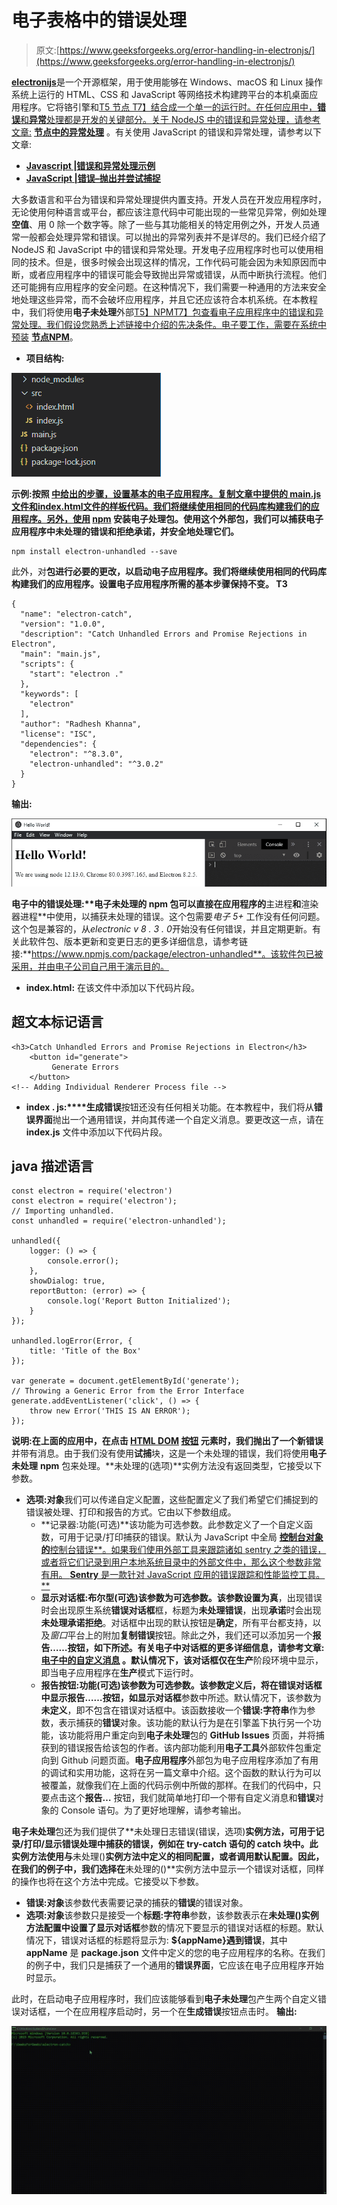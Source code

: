 # 电子表格中的错误处理

> 原文:[https://www.geeksforgeeks.org/error-handling-in-electronjs/](https://www.geeksforgeeks.org/error-handling-in-electronjs/)

[**electronijs**](https://www.geeksforgeeks.org/introduction-to-electronjs/)是一个开源框架，用于使用能够在 Windows、macOS 和 Linux 操作系统上运行的 HTML、CSS 和 JavaScript 等网络技术构建跨平台的本机桌面应用程序。它将铬引擎和[T5 节点 T7】结合成一个单一的运行时。在任何应用中，**错误**和**异常**处理都是开发的关键部分。关于 NodeJS 中的错误和异常处理，请参考文章:](https://www.geeksforgeeks.org/introduction-to-nodejs/) [**节点中的异常处理**](https://www.geeksforgeeks.org/exception-handling-in-node/) 。有关使用 JavaScript 的错误和异常处理，请参考以下文章:

*   [**Javascript |错误和异常处理示例**](https://www.geeksforgeeks.org/javascript-error-and-exceptional-handling-with-examples/)
*   [**JavaScript |错误–抛出并尝试捕捉**](https://www.geeksforgeeks.org/javascript-errors-throw-and-try-to-catch/)

大多数语言和平台为错误和异常处理提供内置支持。开发人员在开发应用程序时，无论使用何种语言或平台，都应该注意代码中可能出现的一些常见异常，例如处理**空值**、用 0 除一个数字等。除了一些与其功能相关的特定用例之外，开发人员通常一般都会处理异常和错误。可以抛出的异常列表并不是详尽的。我们已经介绍了 NodeJS 和 JavaScript 中的错误和异常处理。开发电子应用程序时也可以使用相同的技术。但是，很多时候会出现这样的情况，工作代码可能会因为未知原因而中断，或者应用程序中的错误可能会导致抛出异常或错误，从而中断执行流程。他们还可能拥有应用程序的安全问题。在这种情况下，我们需要一种通用的方法来安全地处理这些异常，而不会破坏应用程序，并且它还应该符合本机系统。在本教程中，我们将使用**电子未处理**外部[T5】NPMT7】包查看电子应用程序中的错误和异常处理。我们假设您熟悉上述链接中介绍的先决条件。电子要工作，需要在系统中预装](https://www.geeksforgeeks.org/node-js-npm-node-package-manager/) [**节点**](https://www.geeksforgeeks.org/introduction-to-nodejs/)[**NPM**](https://www.geeksforgeeks.org/node-js-npm-node-package-manager/)。

*   **项目结构:**

![Project Structure](img/8c3fc521d63aa10fa12672b9633662b1.png)

**示例:**按照 [**中给出的步骤，设置基本的电子应用程序。复制文章中提供的 **main.js** 文件和**index.html**文件的样板代码。我们将继续使用相同的代码库构建我们的应用程序。另外，使用**](https://www.geeksforgeeks.org/dynamic-styling-in-electronjs/) **[npm](https://www.geeksforgeeks.org/node-js-npm-node-package-manager/) 安装**电子处理**包。使用这个外部包，我们可以捕获电子应用程序中未处理的错误和拒绝承诺，并安全地处理它们。**

```htmlhtml
npm install electron-unhandled --save

```

此外，对**包进行必要的更改，以启动电子应用程序。我们将继续使用相同的代码库构建我们的应用程序。设置电子应用程序所需的基本步骤保持不变。
T3**

```htmlhtml
{
  "name": "electron-catch",
  "version": "1.0.0",
  "description": "Catch Unhandled Errors and Promise Rejections in Electron",
  "main": "main.js",
  "scripts": {
    "start": "electron ."
  },
  "keywords": [
    "electron"
  ],
  "author": "Radhesh Khanna",
  "license": "ISC",
  "dependencies": {
    "electron": "^8.3.0",
    "electron-unhandled": "^3.0.2"
  }
}

```

**输出:**

[![](img/b32d8f95392fcbe0adbaa31fa63d952f.png)](https://media.geeksforgeeks.org/wp-content/uploads/20200512225834/Output-1105.png)

**电子中的错误处理:****电子未处理的** **npm** 包可以直接在应用程序的**主进程**和**渲染器进程**中使用，以捕获未处理的错误。这个包需要*电子 5+* 工作没有任何问题。这个包是兼容的，从*electronic v 8 . 3 . 0*开始没有任何错误，并且定期更新。有关此软件包、版本更新和变更日志的更多详细信息，请参考链接:**https://www.npmjs.com/package/electron-unhandled**。该软件包已被采用，并由电子公司自己用于演示目的。

*   **index.html:** 在该文件中添加以下代码片段。

## 超文本标记语言

```htmlhtml
<h3>Catch Unhandled Errors and Promise Rejections in Electron</h3>
    <button id="generate">
         Generate Errors
    </button>
<!-- Adding Individual Renderer Process file -->
```

*   **index . js:****生成错误**按钮还没有任何相关功能。在本教程中，我们将从**错误界面**抛出一个通用错误，并向其传递一个自定义消息。要更改这一点，请在 **index.js** 文件中添加以下代码片段。

## java 描述语言

```htmlhtml
const electron = require('electron')
const electron = require('electron');
// Importing unhandled.
const unhandled = require('electron-unhandled');

unhandled({
    logger: () => {
        console.error();
    },
    showDialog: true,
    reportButton: (error) => {
        console.log('Report Button Initialized');
    }
});

unhandled.logError(Error, {
    title: 'Title of the Box'
});

var generate = document.getElementById('generate');
// Throwing a Generic Error from the Error Interface
generate.addEventListener('click', () => {
    throw new Error('THIS IS AN ERROR');
});
```

**说明:**在上面的应用中，在点击 [**HTML DOM**](https://www.geeksforgeeks.org/html-dom-html-object/) [**按钮**](https://www.geeksforgeeks.org/html-dom-button-object/) 元素时，我们抛出了一个**新错误**并带有消息。由于我们没有使用**试捕**块，这是一个未处理的错误，我们将使用**电子未处理** **npm** 包来处理。**未处理的(选项)**实例方法没有返回类型，它接受以下参数。

*   **选项:对象**我们可以传递自定义配置，这些配置定义了我们希望它们捕捉到的错误被处理、打印和报告的方式。它由以下参数组成。
    *   **记录器:功能(可选)**该功能为可选参数。此参数定义了一个自定义函数，可用于记录/打印捕获的错误。默认为 JavaScript 中全局 [**控制台对象的**控制台错误**。如果我们使用外部工具来跟踪诸如 sentry 之类的错误，或者将它们记录到用户本地系统目录中的外部文件中，那么这个参数非常有用。 **Sentry** 是一款针对 JavaScript 应用的错误跟踪和性能监控工具。**](https://www.geeksforgeeks.org/console-in-javascript/)
    *   **显示对话框:布尔型(可选)**该参数为可选参数。该参数设置为**真**，出现错误时会出现原生系统**错误对话框**框，标题为**未处理错误**，出现**承诺**时会出现**未处理承诺拒绝**。对话框中出现的默认按钮是**确定**，所有平台都支持，以及*窗口*平台上的附加**复制错误**按钮。除此之外，我们还可以添加另一个**报告……**按钮，如下所述。有关电子中对话框的更多详细信息，请参考文章: [**电子中的自定义消息**](https://www.geeksforgeeks.org/custom-messages-in-electronjs/) 。默认情况下，该对话框仅在**生产**阶段环境中显示，即当电子应用程序在**生产**模式下运行时。
    *   **报告按钮:功能(可选)**该参数为可选参数。该参数定义后，将在错误对话框中显示**报告……**按钮，如**显示对话框**参数中所述。默认情况下，该参数为**未定义**，即不包含在错误对话框中。该函数接收一个**错误:字符串**作为参数，表示捕获的**错误**对象。该功能的默认行为是在引擎盖下执行另一个功能，该功能将用户重定向到**电子未处理**包的 **GitHub Issues** 页面，并将捕获到的错误报告给该包的作者。该内部功能利用**电子工具**外部软件包重定向到 Github 问题页面。**电子应用程序**外部包为电子应用程序添加了有用的调试和实用功能，这将在另一篇文章中介绍。这个函数的默认行为可以被覆盖，就像我们在上面的代码示例中所做的那样。在我们的代码中，只要点击这个**报告…** 按钮，我们就简单地打印一个带有自定义消息和**错误**对象的 Console 语句。为了更好地理解，请参考输出。

**电子未处理**包还为我们提供了**未处理日志错误(错误，选项)**实例方法，可用于记录/打印/显示错误处理中捕获的错误，例如在 **try-catch** 语句的 **catch** 块中。此实例方法使用与**未处理()**实例方法中定义的相同配置，或者调用默认配置。因此，在我们的例子中，我们选择在**未处理的()**实例方法中显示一个错误对话框，同样的操作也将在这个方法中完成。它接受以下参数。

*   **错误:对象**该参数代表需要记录的捕获的**错误**的错误对象。
*   **选项:对象**该参数只是接受一个**标题:字符串**参数，该参数表示在**未处理()**实例方法配置中设置了**显示对话框**参数的情况下要显示的错误对话框的标题。默认情况下，错误对话框的标题将显示为: **${appName}遇到错误**，其中 **appName** 是 **package.json** 文件中定义的您的电子应用程序的名称。在我们的例子中，我们只是捕获了一个通用的**错误界面**，它应该在电子应用程序开始时显示。

此时，在启动电子应用程序时，我们应该能够看到**电子未处理**包产生两个自定义错误对话框，一个在应用程序启动时，另一个在**生成错误**按钮点击时。
**输出:**

[![](img/e7e4c3130c4094ed35b16892c2c447a6.png)](https://media.geeksforgeeks.org/wp-content/uploads/20200802141856/Output-1-GIF22.gif)